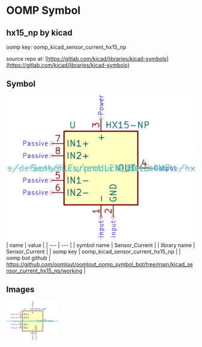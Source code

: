 # OOMP Symbol  
## hx15_np  by kicad  
  
oomp key: oomp_kicad_sensor_current_hx15_np  
  
source repo at: [https://gitlab.com/kicad/libraries/kicad-symbols](https://gitlab.com/kicad/libraries/kicad-symbols)  
## Symbol  
  
[![working.png](working_600.png)](working.png)  
| name | value | 
| --- | --- | 
| symbol name | Sensor_Current | 
| library name | Sensor_Current | 
| oomp key | oomp_kicad_sensor_current_hx15_np | 
| oomp bot github | https://github.com/oomlout/oomlout_oomp_symbol_bot/tree/main/kicad_sensor_current_hx15_np/working | 
## Images  
  
[![working.png](working_140.png)](working.png)  
